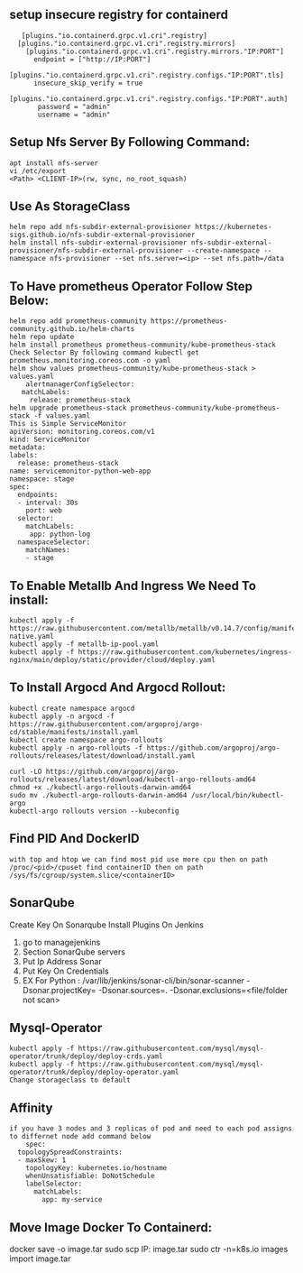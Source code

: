 ## setup insecure registry for containerd
       [plugins."io.containerd.grpc.v1.cri".registry]
      [plugins."io.containerd.grpc.v1.cri".registry.mirrors]
        [plugins."io.containerd.grpc.v1.cri".registry.mirrors."IP:PORT"]
          endpoint = ["http://IP:PORT"]
        [plugins."io.containerd.grpc.v1.cri".registry.configs."IP:PORT".tls]
          insecure_skip_verify = true
        [plugins."io.containerd.grpc.v1.cri".registry.configs."IP:PORT".auth]
           password = "admin"
           username = "admin"
## Setup Nfs Server By Following Command:
    apt install nfs-server
    vi /etc/export
    <Path> <CLIENT-IP>(rw, sync, no_root_squash)
## Use As StorageClass 
    helm repo add nfs-subdir-external-provisioner https://kubernetes-sigs.github.io/nfs-subdir-external-provisioner
    helm install nfs-subdir-external-provisioner nfs-subdir-external-provisioner/nfs-subdir-external-provisioner --create-namespace --namespace nfs-provisioner --set nfs.server=<ip> --set nfs.path=/data
## To Have prometheus Operator Follow Step Below:
    helm repo add prometheus-community https://prometheus-community.github.io/helm-charts
    helm repo update
    helm install prometheus prometheus-community/kube-prometheus-stack
    Check Selector By following command kubectl get prometheus.monitoring.coreos.com -o yaml 
    helm show values prometheus-community/kube-prometheus-stack > values.yaml
        alertmanagerConfigSelector:
       matchLabels:
         release: prometheus-stack
    helm upgrade prometheus-stack prometheus-community/kube-prometheus-stack -f values.yaml
    This is Simple ServiceMonitor
    apiVersion: monitoring.coreos.com/v1
    kind: ServiceMonitor
    metadata:
    labels:
      release: prometheus-stack
    name: servicemonitor-python-web-app
    namespace: stage
    spec:
      endpoints:
      - interval: 30s
        port: web
      selector:
        matchLabels:
         app: python-log
      namespaceSelector:
        matchNames:
        - stage

## To Enable Metallb And Ingress We Need To install:
    kubectl apply -f https://raw.githubusercontent.com/metallb/metallb/v0.14.7/config/manifests/metallb-native.yaml
    kubectl apply -f metallb-ip-pool.yaml
    kubectl apply -f https://raw.githubusercontent.com/kubernetes/ingress-nginx/main/deploy/static/provider/cloud/deploy.yaml
    
## To Install Argocd And Argocd Rollout:
    kubectl create namespace argocd
    kubectl apply -n argocd -f https://raw.githubusercontent.com/argoproj/argo-cd/stable/manifests/install.yaml
    kubectl create namespace argo-rollouts
    kubectl apply -n argo-rollouts -f https://github.com/argoproj/argo-rollouts/releases/latest/download/install.yaml

    curl -LO https://github.com/argoproj/argo-rollouts/releases/latest/download/kubectl-argo-rollouts-amd64
    chmod +x ./kubectl-argo-rollouts-darwin-amd64
    sudo mv ./kubectl-argo-rollouts-darwin-amd64 /usr/local/bin/kubectl-argo 
    kubectl-argo rollouts version --kubeconfig 
## Find PID And DockerID
    with top and htop we can find most pid use more cpu then on path /proc/<pid>/cpuset find containerID then on path /sys/fs/cgroup/system.slice/<containerID>
## SonarQube
   Create Key On Sonarqube
   Install Plugins On Jenkins
   1) go to managejenkins
   2) Section SonarQube servers
   3) Put Ip Address Sonar
   4) Put Key On Credentials
   5) EX For Python : /var/lib/jenkins/sonar-cli/bin/sonar-scanner -Dsonar.projectKey=<Project-Name> -Dsonar.sources=.  -Dsonar.exclusions=<file/folder not scan>
## Mysql-Operator
    kubectl apply -f https://raw.githubusercontent.com/mysql/mysql-operator/trunk/deploy/deploy-crds.yaml
    kubectl apply -f https://raw.githubusercontent.com/mysql/mysql-operator/trunk/deploy/deploy-operator.yaml
    Change storageclass to default
## Affinity 
    if you have 3 nodes and 3 replicas of pod and need to each pod assigns to differnet node add command below
        spec:
      topologySpreadConstraints:
      - maxSkew: 1
        topologyKey: kubernetes.io/hostname
        whenUnsatisfiable: DoNotSchedule
        labelSelector:
          matchLabels:
            app: my-service
## Move Image Docker To Containerd:
   docker save -o image.tar <image-name>
   sudo scp IP:<PATH> image.tar
   sudo ctr -n=k8s.io images import image.tar
